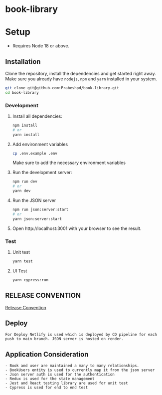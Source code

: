 # book-library

# Setup

- Requires Node 18 or above.

## Installation

Clone the repository, install the dependencies and get started right away. Make sure you already have `nodejs`, `npm` and `yarn` installed in your system.

```sh
git clone git@github.com:Prabeshpd/book-library.git
cd book-library
```

### Development

1. Install all dependencies:

   ```bash
   npm install
   # or
   yarn install
   ```

2. Add environment variables

   ```bash
   cp .env.example .env
   ```

   Make sure to add the necessary environment variables

3. Run the development server:

   ```bash
   npm run dev
   # or
   yarn dev
   ```

4. Run the JSON server

   ```bash
   npm run json:server:start
   # or
   yarn json:server:start
   ```

5. Open http://localhost:3001 with your browser to see the result.

### Test

1. Unit test

   ```bash
   yarn test
   ```

2. UI Test

   ```bash
   yarn cypress:run
   ```

## RELEASE CONVENTION

[Release Convention](./RELEASE.md)

## Deploy

    For Deploy Netlify is used which is deployed by CD pipeline for each push to main branch. JSON server is hosted on render.

## Application Consideration

    - Book and user are maintained a many to many relationships.
    - BookUsers entity is used to currently map it from the json server
    - Json server auth is used for the authentication
    - Redux is used for the state management
    - Jest and React testing library are used for unit test
    - Cypress is used for end to end test
